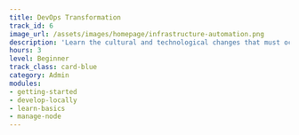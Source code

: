 ```yaml
---
title: DevOps Transformation
track_id: 6
image_url: /assets/images/homepage/infrastructure-automation.png
description: 'Learn the cultural and technological changes that must occur to adopt DevOps principles in your organization. Begin your own DevOps journey through videos, case studies, and exercises to evaluate your progress.'
hours: 3
level: Beginner
track_class: card-blue
category: Admin
modules:
- getting-started
- develop-locally
- learn-basics
- manage-node
---
```

